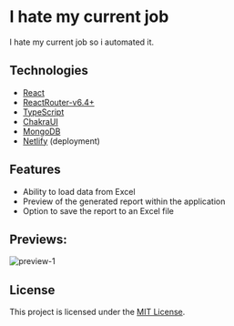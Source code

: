 # I hate my current job

I hate my current job so i automated it.

## Technologies

- [React](https://reactjs.org/)
- [ReactRouter-v6.4+](https://reactrouter.com/)
- [TypeScript](https://www.typescriptlang.org/)
- [ChakraUI](https://v2.chakra-ui.com/)
- [MongoDB](https://www.mongodb.com/)
- [Netlify](https://netlify.com/) (deployment)

## Features

- Ability to load data from Excel
- Preview of the generated report within the application
- Option to save the report to an Excel file

## Previews:

![preview-1](https://imgur.com/vGHl80h)

## License

This project is licensed under the [MIT License](LICENSE).
